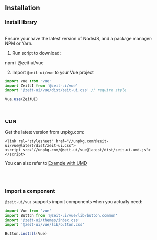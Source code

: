 ## Installation

### Install library

<br/>

<zi-note>
Ensure your have the latest version of <zi-link pure href="https://nodejs.org/en/download/">NodeJS</zi-link>,
and a package manager: <zi-link pure href="https://www.npmjs.com/">NPM</zi-link> or <zi-link pure href="https://yarnpkg.com/">Yarn</zi-link>.
</zi-note>

<br/>

1. Run script to download:

<zi-code bash>npm i @zeit-ui/vue</zi-code>

2. Import `@zeit-ui/vue` to your Vue project:

```js
import Vue from 'vue'
import ZeitUI from '@zeit-ui/vue'
import '@zeit-ui/vue/dist/zeit-ui.css' // require style

Vue.use(ZeitUI)
```

<br>

### CDN
Get the latest version from unpkg.com:

```
<link rel="stylesheet" href="//unpkg.com/@zeit-ui/vue@latest/dist/zeit-ui.css">
<script src="//unpkg.com/@zeit-ui/vue@latest/dist/zeit-ui.umd.js"></script>
```

You can also refer to [Example with UMD](https://github.com/zeit-ui/vue/blob/master/examples/umd/index.html)


<br>
<br>

### Import a component

`@zeit-ui/vue` supports import components when you actually need:

```js
import Vue from 'vue'
import Button from '@zeit-ui/vue/lib/button.common'
import '@zeit-ui/themes/index.css'
import '@zeit-ui/vue/lib/button.css'

Button.install(Vue)
```

